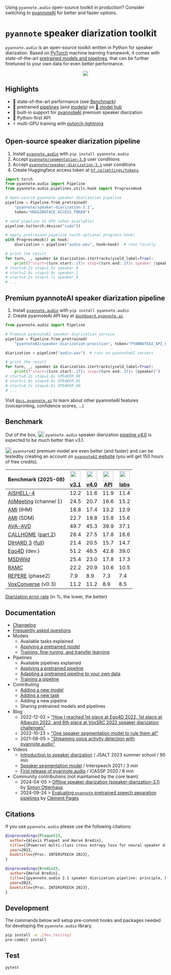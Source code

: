 Using `pyannote.audio` open-source toolkit in production?
Consider switching to [pyannoteAI](https://www.pyannote.ai) for better and faster options.

# `pyannote` speaker diarization toolkit

`pyannote.audio` is an open-source toolkit written in Python for speaker diarization. Based on [PyTorch](https://pytorch.org) machine learning framework, it comes with state-of-the-art [pretrained models and pipelines](https://hf.co/pyannote), that can be further finetuned to your own data for even better performance.

<p align="center">
 <a href="https://www.youtube.com/watch?v=37R_R82lfwA"><img src="https://img.youtube.com/vi/37R_R82lfwA/0.jpg"></a>
</p>


## Highlights

- :exploding_head: state-of-the-art performance (see [Benchmark](#benchmark))
- :hugs: pretrained [pipelines](https://hf.co/models?other=pyannote-audio-pipeline) (and [models](https://hf.co/models?other=pyannote-audio-model)) on [:hugs: model hub](https://huggingface.co/pyannote)
- :rocket: built-in support for [pyannoteAI](https://pyannote.ai) premium speaker diarization
- :snake: Python-first API
- :zap: multi-GPU training with [pytorch-lightning](https://pytorchlightning.ai/)

## Open-source speaker diarization pipeline

1. Install [`pyannote.audio`](https://github.com/pyannote/pyannote-audio) with `pip install pyannote.audio`
2. Accept [`pyannote/segmentation-3.0`](https://hf.co/pyannote/segmentation-3.0) user conditions
3. Accept [`pyannote/speaker-diarization-3.1`](https://hf.co/pyannote/speaker-diarization-3.1) user conditions
4. Create Huggingface access token at [`hf.co/settings/tokens`](https://hf.co/settings/tokens).

```python
import torch
from pyannote.audio import Pipeline
from pyannote.audio.pipelines.utils.hook import ProgressHook

# Open-source pyannote speaker diarization pipeline
pipeline = Pipeline.from_pretrained(
    "pyannote/speaker-diarization-3.1",
    token="HUGGINGFACE_ACCESS_TOKEN")

# send pipeline to GPU (when available)
pipeline.to(torch.device("cuda"))

# apply pretrained pipeline (with optional progress hook)
with ProgressHook() as hook:
    diarization = pipeline("audio.wav", hook=hook)  # runs locally

# print the result
for turn, _, speaker in diarization.itertracks(yield_label=True):
    print(f"start={turn.start:.1f}s stop={turn.end:.1f}s speaker_{speaker}")
# start=0.2s stop=1.5s speaker_0
# start=1.8s stop=3.9s speaker_1
# start=4.2s stop=5.7s speaker_0
# ...

```

## Premium pyannoteAI speaker diarization pipeline

1. Install [`pyannote.audio`](https://github.com/pyannote/pyannote-audio) with `pip install pyannote.audio`
2. Create pyannoteAI API key at [`dashboard.pyannote.ai`](https://dashboard.pyannote.ai)

```python
from pyannote.audio import Pipeline

# Premium pyannoteAI speaker diarization service
pipeline = Pipeline.from_pretrained(
    "pyannoteAI/speaker-diarization-precision", token="PYANNOTEAI_API_KEY")

diarization = pipeline("audio.wav")  # runs on pyannoteAI servers

# print the result
for turn, _, speaker in diarization.itertracks(yield_label=True):
    print(f"start={turn.start:.1f}s stop={turn.end:.1f}s {speaker}")
# start=0.2s stop=1.6s SPEAKER_00
# start=1.8s stop=4.0s SPEAKER_01 
# start=4.2s stop=5.6s SPEAKER_00
# ...
```

Visit [`docs.pyannote.ai`](https://docs.pyannote.ai) to learn about other pyannoteAI features (voiceprinting, confidence scores, ...)

## Benchmark
Out of the box, <img src="https://avatars.githubusercontent.com/u/7559051" width="20" style="vertical-align:text-bottom;" /> `pyannote.audio` speaker diarization [pipeline v4.0](https://hf.co/pyannote/speaker-diarization-4.0) is expected to be much better than v3.1.

<img src="https://avatars.githubusercontent.com/u/162698670" width="20" style="vertical-align:text-bottom;" /> `pyannoteAI` premium model are even better (and faster) and can be testedby creating an account on [`pyannoteAI` website](https://dashboard.pyannote.ai) (you will get 150 hours of free credits). 

| Benchmark (2025-08) | <a href="https://hf.co/pyannote/speaker-diarization-3.1"><img src="https://avatars.githubusercontent.com/u/7559051" width="32" /><br/>v3.1</a> | <a href="https://hf.co/pyannote/speaker-diarization-4.0"><img src="https://avatars.githubusercontent.com/u/7559051" width="32" /><br/> v4.0</a> | <a href="https://docs.pyannote.ai"><img src="https://avatars.githubusercontent.com/u/162698670" width="32" /><br/>API</a> | <a href="https://docs.pyannote.ai"><img src="https://avatars.githubusercontent.com/u/162698670" width="32" /><br/>labs</a> | 
| --------------------------------------------------------------------------------------------------------------------------- | ------------------------------------------------------ | -------------------------------------------------| ------------------------------------------------ | --- |
| [AISHELL-4](https://arxiv.org/abs/2104.03603)                                                                               | 12.2 | 11.6 | 11.9 | 11.4 | 
| [AliMeeting](https://www.openslr.org/119/) (channel 1)                                                                      | 24.5 | 20.7 | 16.6 | 15.2 | 
| [AMI](https://groups.inf.ed.ac.uk/ami/corpus/) (IHM)                                                                        | 18.8 | 17.4 | 13.2 | 12.9 |
| [AMI](https://groups.inf.ed.ac.uk/ami/corpus/) (SDM)                                                                        | 22.7 | 19.8 | 15.8 | 15.6 |
| [AVA-AVD](https://arxiv.org/abs/2111.14448)                                                                                 | 49.7 | 45.3 | 39.9 | 37.1 |
| [CALLHOME](https://catalog.ldc.upenn.edu/LDC2001S97) ([part 2](https://github.com/BUTSpeechFIT/CALLHOME_sublists/issues/1)) | 28.4 | 27.5 | 17.8 | 16.6 |
| [DIHARD 3](https://catalog.ldc.upenn.edu/LDC2022S14) ([full](https://arxiv.org/abs/2012.01477))                             | 21.4 | 20.5 | 15.7 | 14.7 |
| [Ego4D](https://arxiv.org/abs/2110.07058) (dev.)                                                                            | 51.2 | 46.5 | 42.8 | 39.0 |
| [MSDWild](https://github.com/X-LANCE/MSDWILD)                                                                               | 25.4 | 23.0 | 17.8 | 17.3 |
| [RAMC](https://www.openslr.org/123/)                                                                                        | 22.2 | 20.9 | 10.6 | 10.5 |
| [REPERE](https://www.islrn.org/resources/360-758-359-485-0/) (phase2)                                                       | 7.9  |  8.9 |  7.3 |  7.4 |
| [VoxConverse](https://github.com/joonson/voxconverse) (v0.3)                                                                | 11.2 | 11.2 |  8.9 |  8.5 |

[Diarization error rate](http://pyannote.github.io/pyannote-metrics/reference.html#diarization) (in %, the lower, the better)


## Documentation

- [Changelog](CHANGELOG.md)
- [Frequently asked questions](FAQ.md)
- Models
  - Available tasks explained
  - [Applying a pretrained model](tutorials/applying_a_model.ipynb)
  - [Training, fine-tuning, and transfer learning](tutorials/training_a_model.ipynb)
- Pipelines
  - Available pipelines explained
  - [Applying a pretrained pipeline](tutorials/applying_a_pipeline.ipynb)
  - [Adapting a pretrained pipeline to your own data](tutorials/adapting_pretrained_pipeline.ipynb)
  - [Training a pipeline](tutorials/voice_activity_detection.ipynb)
- Contributing
  - [Adding a new model](tutorials/add_your_own_model.ipynb)
  - [Adding a new task](tutorials/add_your_own_task.ipynb)
  - Adding a new pipeline
  - Sharing pretrained models and pipelines
- Blog
  - 2022-12-02 > ["How I reached 1st place at Ego4D 2022, 1st place at Albayzin 2022, and 6th place at VoxSRC 2022 speaker diarization challenges"](tutorials/adapting_pretrained_pipeline.ipynb)
  - 2022-10-23 > ["One speaker segmentation model to rule them all"](https://herve.niderb.fr/fastpages/2022/10/23/One-speaker-segmentation-model-to-rule-them-all)
  - 2021-08-05 > ["Streaming voice activity detection with pyannote.audio"](https://herve.niderb.fr/fastpages/2021/08/05/Streaming-voice-activity-detection-with-pyannote.html)
- Videos
  - [Introduction to speaker diarization](https://umotion.univ-lemans.fr/video/9513-speech-segmentation-and-speaker-diarization/) / JSALT 2023 summer school / 90 min
  - [Speaker segmentation model](https://www.youtube.com/watch?v=wDH2rvkjymY) / Interspeech 2021 / 3 min
  - [First release of pyannote.audio](https://www.youtube.com/watch?v=37R_R82lfwA) / ICASSP 2020 / 8 min
- Community contributions (not maintained by the core team)
  - 2024-04-05 > [Offline speaker diarization (speaker-diarization-3.1)](tutorials/community/offline_usage_speaker_diarization.ipynb) by [Simon Ottenhaus](https://github.com/simonottenhauskenbun)
  - 2024-09-24 > [Evaluating `pyannote` pretrained speech separation pipelines](tutorials/community/eval_separation_pipeline.ipynb) by  [Clément Pagés](https://github.com/)

## Citations

If you use `pyannote.audio` please use the following citations:

```bibtex
@inproceedings{Plaquet23,
  author={Alexis Plaquet and Hervé Bredin},
  title={{Powerset multi-class cross entropy loss for neural speaker diarization}},
  year=2023,
  booktitle={Proc. INTERSPEECH 2023},
}
```

```bibtex
@inproceedings{Bredin23,
  author={Hervé Bredin},
  title={{pyannote.audio 2.1 speaker diarization pipeline: principle, benchmark, and recipe}},
  year=2023,
  booktitle={Proc. INTERSPEECH 2023},
}
```

## Development

The commands below will setup pre-commit hooks and packages needed for developing the `pyannote.audio` library.

```bash
pip install -e .[dev,testing]
pre-commit install
```

## Test

```bash
pytest
```
